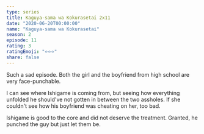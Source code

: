 ```yaml
---
type: series
title: Kaguya-sama wa Kokurasetai 2x11
date: "2020-06-20T00:00:00"
name: "Kaguya-sama wa Kokurasetai"
season: 2
episode: 11
rating: 3
ratingEmoji: "⭐️⭐️⭐️"
share: false
---
```


Such a sad episode. Both the girl and the boyfriend from high school are very face-punchable.

I can see where Ishigame is coming from, but seeing how everything unfolded he should've not gotten in between the two assholes. If she couldn't see how his boyfriend was cheating on her, too bad.

Ishigame is good to the core and did not deserve the treatment. Granted, he punched the guy but just let them be.
